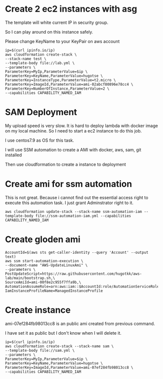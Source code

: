 # Create 2 ec2 instances with asg

The template will white current IP in security group.

So I can play around on this instance safely.

Please change KeyName to your KeyPair on aws account

```
ip=$(curl ipinfo.io/ip)
aws cloudformation create-stack \
--stack-name test \
--template-body file://lab.yml \
--parameters \
ParameterKey=MyIp,ParameterValue=$ip \
ParameterKey=KeyName,ParameterValue=hugotse \
ParameterKey=InstanceType,ParameterValue=t2.micro \
ParameterKey=ImageId,ParameterValue=ami-02abcf80896e78cc4 \
ParameterKey=NumberOfInstance,ParameterValue=2 \
--capabilities CAPABILITY_NAMED_IAM
```

# SAM Deployment

My upload speed is very slow. It is hard to deploy lambda with docker image on my local machine. So I need to start a ec2 instance to do this job.

I use centos7.9 as OS for this task.

I will use SSM automation to create a AMI with docker, aws, sam, git installed

Then use cloudformation to create a instance to deployment

# Create ami for ssm automation

This is not great. Because i cannot find out the essential access right to execute this automation task. I just grant Adminstrator right to it.

```
aws cloudformation update-stack --stack-name ssm-automation-iam --template-body file://ssm-automation-iam.yml --capabilities CAPABILITY_NAMED_IAM
```

# Create gloden ami

```
AccountId=$(aws sts get-caller-identity --query 'Account' --output text)
aws ssm start-automation-execution \
--document-name "AWS-UpdateLinuxAmi" \
--parameters \
PostUpdateScript=https://raw.githubusercontent.com/hugotkk/aws-lab/main/bootstrap.sh,\
SourceAmiId=ami-00f8e2c955f7ffa9b,\
AutomationAssumeRole=arn:aws:iam::$AccountId:role/AutomationServiceRole,\
IamInstanceProfileName=ManagedInstanceProfile
```

# Create instance

ami-07ef284fb98013cc8 is an public ami created from previous command. 

I have set it as public but I don't know when I will delete it.

```
ip=$(curl ipinfo.io/ip)
aws cloudformation create-stack --stack-name sam \
--template-body file://sam.yml \
--parameters \
ParameterKey=MyIp,ParameterValue=$ip \
ParameterKey=KeyName,ParameterValue=hugotse \
ParameterKey=ImageId,ParameterValue=ami-07ef284fb98013cc8 \
--capabilities CAPABILITY_NAMED_IAM
```
